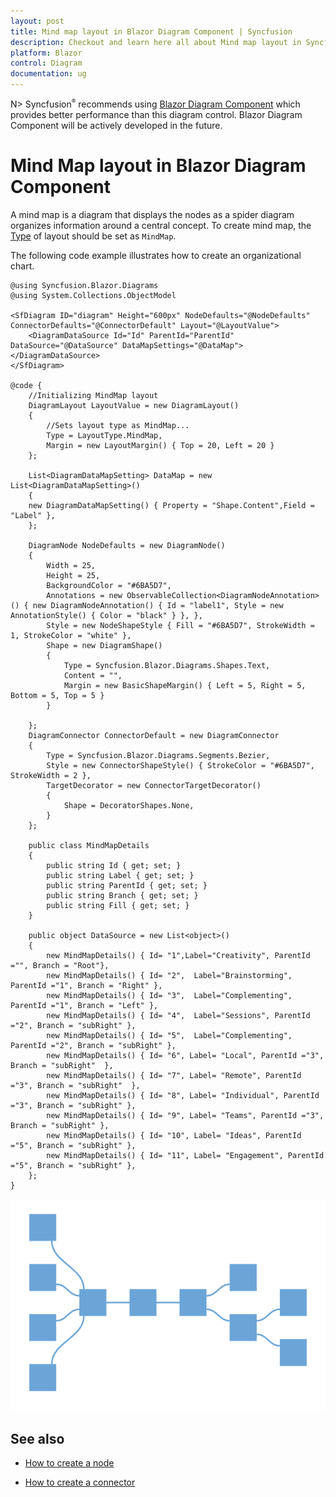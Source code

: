 ```yaml
---
layout: post
title: Mind map layout in Blazor Diagram Component | Syncfusion
description: Checkout and learn here all about Mind map layout in Syncfusion Blazor Diagram component and much more.
platform: Blazor
control: Diagram
documentation: ug
---
```


N> Syncfusion<sup style="font-size:70%">&reg;</sup> recommends using [Blazor Diagram Component](https://blazor.syncfusion.com/documentation/diagram/getting-started) which provides better performance than this diagram control. Blazor Diagram Component will be actively developed in the future.

# Mind Map layout in Blazor Diagram Component

A mind map is a diagram that displays the nodes as a spider diagram organizes information around a central concept. To create mind map, the [Type](https://help.syncfusion.com/cr/blazor/Syncfusion.Blazor.Diagrams.DiagramLayout.html#Syncfusion_Blazor_Diagrams_DiagramLayout_Type) of layout should be set as `MindMap`.

The following code example illustrates how to create an organizational chart.

```cshtml
@using Syncfusion.Blazor.Diagrams
@using System.Collections.ObjectModel

<SfDiagram ID="diagram" Height="600px" NodeDefaults="@NodeDefaults" ConnectorDefaults="@ConnectorDefault" Layout="@LayoutValue">
    <DiagramDataSource Id="Id" ParentId="ParentId" DataSource="@DataSource" DataMapSettings="@DataMap"></DiagramDataSource>
</SfDiagram>

@code {
    //Initializing MindMap layout
    DiagramLayout LayoutValue = new DiagramLayout()
    {
        //Sets layout type as MindMap...
        Type = LayoutType.MindMap,
        Margin = new LayoutMargin() { Top = 20, Left = 20 }
    };

    List<DiagramDataMapSetting> DataMap = new List<DiagramDataMapSetting>()
    {
    new DiagramDataMapSetting() { Property = "Shape.Content",Field = "Label" },
    };

    DiagramNode NodeDefaults = new DiagramNode()
    {
        Width = 25,
        Height = 25,
        BackgroundColor = "#6BA5D7",
        Annotations = new ObservableCollection<DiagramNodeAnnotation>() { new DiagramNodeAnnotation() { Id = "label1", Style = new AnnotationStyle() { Color = "black" } }, },
        Style = new NodeShapeStyle { Fill = "#6BA5D7", StrokeWidth = 1, StrokeColor = "white" },
        Shape = new DiagramShape()
        {
            Type = Syncfusion.Blazor.Diagrams.Shapes.Text,
            Content = "",
            Margin = new BasicShapeMargin() { Left = 5, Right = 5, Bottom = 5, Top = 5 }
        }

    };
    DiagramConnector ConnectorDefault = new DiagramConnector
    {
        Type = Syncfusion.Blazor.Diagrams.Segments.Bezier,
        Style = new ConnectorShapeStyle() { StrokeColor = "#6BA5D7", StrokeWidth = 2 },
        TargetDecorator = new ConnectorTargetDecorator()
        {
            Shape = DecoratorShapes.None,
        }
    };

    public class MindMapDetails
    {
        public string Id { get; set; }
        public string Label { get; set; }
        public string ParentId { get; set; }
        public string Branch { get; set; }
        public string Fill { get; set; }
    }

    public object DataSource = new List<object>()
    {
        new MindMapDetails() { Id= "1",Label="Creativity", ParentId ="", Branch = "Root"},
        new MindMapDetails() { Id= "2",  Label="Brainstorming", ParentId ="1", Branch = "Right" },
        new MindMapDetails() { Id= "3",  Label="Complementing", ParentId ="1", Branch = "Left" },
        new MindMapDetails() { Id= "4",  Label="Sessions", ParentId ="2", Branch = "subRight" },
        new MindMapDetails() { Id= "5",  Label="Complementing", ParentId ="2", Branch = "subRight" },
        new MindMapDetails() { Id= "6", Label= "Local", ParentId ="3", Branch = "subRight"  },
        new MindMapDetails() { Id= "7", Label= "Remote", ParentId ="3", Branch = "subRight"  },
        new MindMapDetails() { Id= "8", Label= "Individual", ParentId ="3", Branch = "subRight" },
        new MindMapDetails() { Id= "9", Label= "Teams", ParentId ="3", Branch = "subRight" },
        new MindMapDetails() { Id= "10", Label= "Ideas", ParentId ="5", Branch = "subRight" },
        new MindMapDetails() { Id= "11", Label= "Engagement", ParentId ="5", Branch = "subRight" },
    };
}
```

![Mind Map](../images/mind_map.png)

## See also

* [How to create a node](../nodes/nodes)

* [How to create a connector](../connectors/connectors)
